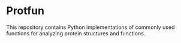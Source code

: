 # Protfun
This repository contains Python implementations of commonly used functions for analyzing protein structures and functions.
